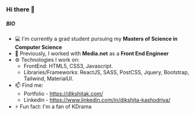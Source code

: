 ### Hi there 👋

##### BIO

- 💻 I'm currently a grad student pursuing my **Masters of Science in Computer Science**
- 🏢 Previously, I worked with **Media.net** as a **Front End Engineer**
- ⚙️ Technologies I work on:
  - FrontEnd: HTML5, CSS3, Javascript.
  - Libraries/Frameworks: ReactJS, SASS, PostCSS, Jquery, Bootstrap, Tailwind, MaterialUI.
- 📫 Find me:
	- Portfolio - https://dikshitak.com/
	- Linkedin - https://www.linkedin.com/in/dikshita-kashodriya/
- ⚡️ Fun fact: I'm a fan of KDrama

